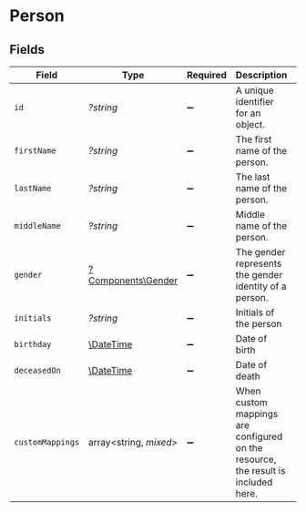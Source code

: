 # Person


## Fields

| Field                                                                             | Type                                                                              | Required                                                                          | Description                                                                       | Example                                                                           |
| --------------------------------------------------------------------------------- | --------------------------------------------------------------------------------- | --------------------------------------------------------------------------------- | --------------------------------------------------------------------------------- | --------------------------------------------------------------------------------- |
| `id`                                                                              | *?string*                                                                         | :heavy_minus_sign:                                                                | A unique identifier for an object.                                                | 12345                                                                             |
| `firstName`                                                                       | *?string*                                                                         | :heavy_minus_sign:                                                                | The first name of the person.                                                     | Elon                                                                              |
| `lastName`                                                                        | *?string*                                                                         | :heavy_minus_sign:                                                                | The last name of the person.                                                      | Musk                                                                              |
| `middleName`                                                                      | *?string*                                                                         | :heavy_minus_sign:                                                                | Middle name of the person.                                                        | D.                                                                                |
| `gender`                                                                          | [?Components\Gender](../../Models/Components/Gender.md)                           | :heavy_minus_sign:                                                                | The gender represents the gender identity of a person.                            | male                                                                              |
| `initials`                                                                        | *?string*                                                                         | :heavy_minus_sign:                                                                | Initials of the person                                                            | EM                                                                                |
| `birthday`                                                                        | [\DateTime](https://www.php.net/manual/en/class.datetime.php)                     | :heavy_minus_sign:                                                                | Date of birth                                                                     | 2000-08-12                                                                        |
| `deceasedOn`                                                                      | [\DateTime](https://www.php.net/manual/en/class.datetime.php)                     | :heavy_minus_sign:                                                                | Date of death                                                                     | 2000-08-12                                                                        |
| `customMappings`                                                                  | array<string, *mixed*>                                                            | :heavy_minus_sign:                                                                | When custom mappings are configured on the resource, the result is included here. |                                                                                   |